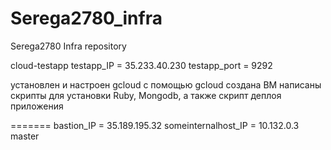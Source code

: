 # Serega2780_infra

Serega2780 Infra repository

cloud-testapp
testapp_IP = 35.233.40.230
testapp_port = 9292

установлен и настроен gcloud
с помощью gcloud создана ВМ
написаны скрипты для установки Ruby, Mongodb, а также скрипт деплоя приложения

=======
bastion_IP = 35.189.195.32
someinternalhost_IP = 10.132.0.3
master
